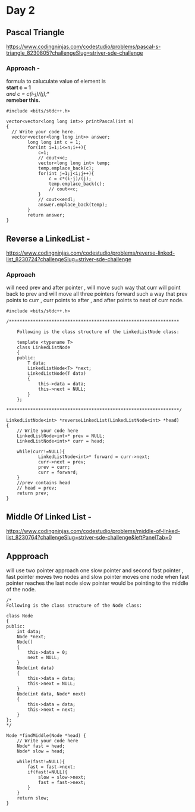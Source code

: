 # Day 2

## Pascal Triangle 

https://www.codingninjas.com/codestudio/problems/pascal-s-triangle_8230805?challengeSlug=striver-sde-challenge

### Approach - 
formula to caluculate value of element is  
**start c = 1**  
**and c = c*(i-j)/(j);**   
**remeber this.** 

```
#include <bits/stdc++.h>

vector<vector<long long int>> printPascal(int n) 
{
  // Write your code here.
  vector<vector<long long int>> answer;
        long long int c = 1;
        for(int i=1;i<=n;i++){
            c=1;
            // cout<<c;
            vector<long long int> temp;
            temp.emplace_back(c);
            for(int j=1;j<i;j++){
                c = c*(i-j)/(j);
                temp.emplace_back(c);
                // cout<<c;
            }
            // cout<<endl;
            answer.emplace_back(temp);
        }
        return answer;
}

```
 
## Reverse a LinkedList - 

https://www.codingninjas.com/codestudio/problems/reverse-linked-list_8230724?challengeSlug=striver-sde-challenge

### Approach 
will need prev and after pointer , will move such way that curr will point back to prev and will move all three pointers forward such a way that prev points to curr , curr points to after , and after points to next of curr node.

```
#include <bits/stdc++.h>

/****************************************************************

    Following is the class structure of the LinkedListNode class:

    template <typename T>
    class LinkedListNode
    {
    public:
        T data;
        LinkedListNode<T> *next;
        LinkedListNode(T data)
        {
            this->data = data;
            this->next = NULL;
        }
    };

*****************************************************************/

LinkedListNode<int> *reverseLinkedList(LinkedListNode<int> *head) 
{
    // Write your code here
    LinkedListNode<int>* prev = NULL;
    LinkedListNode<int>* curr = head;
    
    while(curr!=NULL){
            LinkedListNode<int>* forward = curr->next;
            curr->next = prev;
            prev = curr;
            curr = forward;
    }
    //prev contains head
    // head = prev;
    return prev;
}
```
## Middle Of Linked List - 

https://www.codingninjas.com/codestudio/problems/middle-of-linked-list_8230764?challengeSlug=striver-sde-challenge&leftPanelTab=0


## Appproach
will use two pointer approach one slow pointer and second fast pointer , fast pointer moves two nodes and slow pointer moves one node when fast pointer reaches the last node slow pointer would be pointing to the middle of the node.

```
/*
Following is the class structure of the Node class:

class Node
{
public:
    int data;
    Node *next;
    Node()
    {
        this->data = 0;
        next = NULL;
    }
    Node(int data)
    {
        this->data = data; 
        this->next = NULL;
    }
    Node(int data, Node* next)
    {
        this->data = data;
        this->next = next;
    }
};
*/

Node *findMiddle(Node *head) {
    // Write your code here
    Node* fast = head;
    Node* slow = head;

    while(fast!=NULL){
        fast = fast->next;
        if(fast!=NULL){
            slow = slow->next;
            fast = fast->next;
        }
    }
    return slow;
}


```